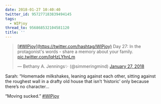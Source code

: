 ```yaml
---
date: 2018-01-27 10:40:40
twitter_id: 957277183839494145
tags:
  - WIPjoy
thread_to: 956868532104581120
title: ''
---
```


<blockquote class="twitter-tweet"><p lang="en" dir="ltr"><a href="https://twitter.com/hashtag/WIPjoy?src=hash&amp;ref_src=twsrc%5Etfw">[#WIPjoy](https://twitter.com/hashtag/WIPjoy)</a> Day 27: In the protagonist&#39;s words - share a memory about your family. <a href="https://t.co/lqHzLYhnLm">pic.twitter.com/lqHzLYhnLm</a></p>&mdash; Bethany A. Jennings✨ (@simmeringmind) <a href="https://twitter.com/simmeringmind/status/957116050570645505?ref_src=twsrc%5Etfw">January 27, 2018</a></blockquote>
<script async src="https://platform.twitter.com/widgets.js" charset="utf-8"></script>

Sarah: “Homemade milkshakes, leaning against each other, sitting against the roughest wall in a drafty old house that isn’t ‘historic’ only because there’s no character…

“Moving sucked.” [#WIPjoy](https://twitter.com/hashtag/WIPjoy)
